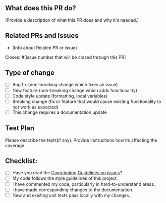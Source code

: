 ## What does this PR do?

(Provide a description of what this PR does and why it's needed.)

## Related PRs and Issues

- (Info about Related PR or issue)

Closes: #[issue number that will be closed through this PR]

## Type of change

- [ ] Bug fix (non-breaking change which fixes an issue)
- [ ] New feature (non-breaking change which adds functionality)
- [ ] Code style update (formatting, local variables)
- [ ] Breaking change (fix or feature that would cause existing functionality to not work as expected)
- [ ] This change requires a documentation update

## Test Plan

Please describe the tests(if any). Provide instructions how its affecting the coverage.

## Checklist:
- [ ] Have you read the [Contributing Guidelines on issues](https://github.com/keploy/keploy/blob/master/CONTRIBUTING.md)?
- [ ] My code follows the style guidelines of this project.
- [ ] I have commented my code, particularly in hard-to-understand areas.
- [ ] I have made corresponding changes to the documentation.
- [ ] New and existing unit tests pass locally with my changes.